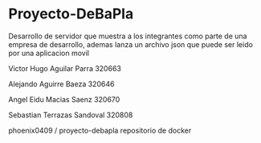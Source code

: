 # Proyecto-DeBaPla

Desarrollo de servidor que muestra a los integrantes como parte de una empresa de desarrollo, ademas lanza un archivo json que puede ser leido por una aplicacion movil


Victor Hugo Aguilar Parra 320663  

Alejando Aguirre Baeza 320646

Angel Eidu Macias Saenz 320670

Sebastian Terrazas Sandoval 320808

phoenix0409 / proyecto-debapla repositorio de docker
